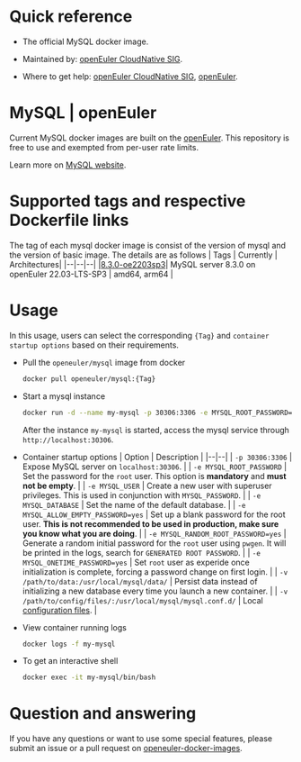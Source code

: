 # Quick reference

- The official MySQL docker image.

- Maintained by: [openEuler CloudNative SIG](https://gitee.com/openeuler/cloudnative).

- Where to get help: [openEuler CloudNative SIG](https://gitee.com/openeuler/cloudnative), [openEuler](https://gitee.com/openeuler/community).

# MySQL | openEuler
Current MySQL docker images are built on the [openEuler](https://repo.openeuler.org/). This repository is free to use and exempted from per-user rate limits.

Learn more on [MySQL website]().

# Supported tags and respective Dockerfile links
The tag of each mysql docker image is consist of the version of mysql and the version of basic image. The details are as follows
| Tags | Currently |  Architectures|
|--|--|--|
|[8.3.0-oe2203sp3](https://gitee.com/openeuler/openeuler-docker-images/blob/master/mysql/8.3.0/22.03-lts-sp3/Dockerfile)| MySQL server 8.3.0 on openEuler 22.03-LTS-SP3 | amd64, arm64 |

# Usage
In this usage, users can select the corresponding `{Tag}` and `container startup options` based on their requirements.

- Pull the `openeuler/mysql` image from docker
	```bash
	docker pull openeuler/mysql:{Tag}
	```
- Start a mysql instance

	```bash
	docker run -d --name my-mysql -p 30306:3306 -e MYSQL_ROOT_PASSWORD=openEuler:S3cr3t/ openeuler/mysql:{Tag}
	```
	After the instance `my-mysql` is started, access the mysql service through `http://localhost:30306`.
	
- Container startup options
	| Option | Description |
	|--|--|
	| `-p 30306:3306`	 | 	Expose MySQL server on `localhost:30306`. |
    | `-e MYSQL_ROOT_PASSWORD` | 	Set the password for the `root` user. This option is **mandatory** and **must not be empty**. |
    | `-e MYSQL_USER`	| 	Create a new user with superuser privileges. This is used in conjunction with `MYSQL_PASSWORD`. |
    | `-e MYSQL_DATABASE` | Set the name of the default database. |
    | `-e MYSQL_ALLOW_EMPTY_PASSWORD=yes` | 	Set up a blank password for the root user. **This is not recommended to be used in production, make sure you know what you are doing**. |
    | `-e MYSQL_RANDOM_ROOT_PASSWORD=yes` | Generate a random initial password for the `root` user using `pwgen`. It will be printed in the logs, search for `GENERATED ROOT PASSWORD`. |
    | `-e MYSQL_ONETIME_PASSWORD=yes` | Set `root` user as experide once initialization is complete, forcing a password change on first login. |
    | `-v /path/to/data:/usr/local/mysql/data/` | 	Persist data instead of initializing a new database every time you launch a new container. |
    | `-v /path/to/config/files/:/usr/local/mysql/mysql.conf.d/` | Local [configuration files](https://dev.mysql.com/doc/refman/8.0/en/mysql-command-options.html). |
	
- View container running logs

	```bash
	docker logs -f my-mysql
	```
- To get an interactive shell

	```bash
	docker exec -it my-mysql/bin/bash
	```
	
# Question and answering
If you have any questions or want to use some special features, please submit an issue or a pull request on [openeuler-docker-images](https://gitee.com/openeuler/openeuler-docker-images).